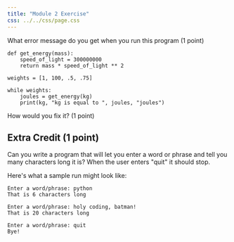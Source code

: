 ```yaml
---
title: "Module 2 Exercise"
css: ../../css/page.css
---
```


What error message do you get when you run this program (1 point)

``` {.python .numberLines}
def get_energy(mass):
    speed_of_light = 300000000
    return mass * speed_of_light ** 2

weights = [1, 100, .5, .75]

while weights:
    joules = get_energy(kg)
    print(kg, "kg is equal to ", joules, "joules")
```

How would you fix it? (1 point)

## Extra Credit (1 point)

Can you write a program that will let you enter a word or phrase and tell you
many characters long it is? When the user enters "quit" it should stop.

Here's what a sample run might look like:

```
Enter a word/phrase: python
That is 6 characters long

Enter a word/phrase: holy coding, batman!
That is 20 characters long

Enter a word/phrase: quit
Bye!
```
